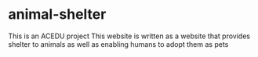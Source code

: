 # animal-shelter
This is an ACEDU project
This website is written as a website that provides shelter to animals as well as enabling humans to adopt them as pets
